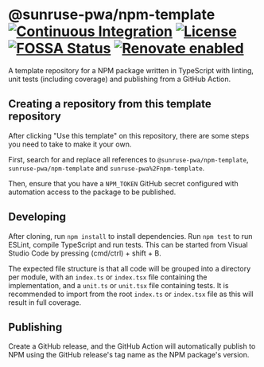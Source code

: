 # @sunruse-pwa/npm-template [![Continuous Integration](https://github.com/sunruse-pwa/npm-template/workflows/Continuous%20Integration/badge.svg)](https://github.com/sunruse-pwa/npm-template/actions) [![License](https://img.shields.io/github/license/sunruse-pwa/npm-template.svg)](https://github.com/sunruse-pwa/npm-template/blob/master/license) [![FOSSA Status](https://app.fossa.io/api/projects/git%2Bgithub.com%2Fsunruse-pwa%2Fnpm-template.svg?type=shield)](https://app.fossa.io/projects/git%2Bgithub.com%2Fsunruse-pwa%2Fnpm-template?ref=badge_shield) [![Renovate enabled](https://img.shields.io/badge/renovate-enabled-brightgreen.svg)](https://renovatebot.com/)

A template repository for a NPM package written in TypeScript with linting, unit tests (including coverage) and publishing from a GitHub Action.

## Creating a repository from this template repository

After clicking "Use this template" on this repository, there are some steps you need to take to make it your own.

First, search for and replace all references to `@sunruse-pwa/npm-template`, `sunruse-pwa/npm-template` and `sunruse-pwa%2Fnpm-template`.

Then, ensure that you have a `NPM_TOKEN` GitHub secret configured with automation access to the package to be published.

## Developing

After cloning, run `npm install` to install dependencies.  Run `npm test` to run ESLint, compile TypeScript and run tests.  This can be started from Visual Studio Code by pressing (cmd/ctrl) + shift + B.

The expected file structure is that all code will be grouped into a directory per module, with an `index.ts` or `index.tsx` file containing the implementation, and a `unit.ts` or `unit.tsx` file containing tests.  It is recommended to import from the root `index.ts` or `index.tsx` file as this will result in full coverage.

## Publishing

Create a GitHub release, and the GitHub Action will automatically publish to NPM using the GitHub release's tag name as the NPM package's version.
